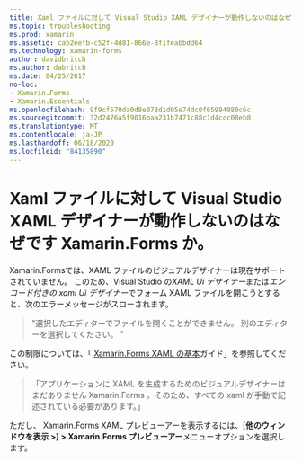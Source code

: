 ```yaml
---
title: Xaml ファイルに対して Visual Studio XAML デザイナーが動作しないのはなぜです Xamarin.Forms か。
ms.topic: troubleshooting
ms.prod: xamarin
ms.assetid: cab2eefb-c52f-4d81-866e-8f1feabbdd64
ms.technology: xamarin-forms
author: davidbritch
ms.author: dabritch
ms.date: 04/25/2017
no-loc:
- Xamarin.Forms
- Xamarin.Essentials
ms.openlocfilehash: 9f9cf570da0d8e078d1d05e74dc0f65994080c6c
ms.sourcegitcommit: 32d2476a5f9016baa231b7471c88c1d4ccc08eb8
ms.translationtype: MT
ms.contentlocale: ja-JP
ms.lasthandoff: 06/18/2020
ms.locfileid: "84135890"
---
```

# <a name="why-doesnt-the-visual-studio-xaml-designer-work-for-xamarinforms-xaml-files"></a>Xaml ファイルに対して Visual Studio XAML デザイナーが動作しないのはなぜです Xamarin.Forms か。

Xamarin.Formsでは、XAML ファイルのビジュアルデザイナーは現在サポートされていません。 このため、Visual Studio の*XAML Ui デザイナー*または*エンコード付きの xaml Ui デザイナー*でフォーム XAML ファイルを開こうとすると、次のエラーメッセージがスローされます。

> "選択したエディターでファイルを開くことができません。 別のエディターを選択してください。 "

この制限については、「 [ Xamarin.Forms XAML の基本](~/xamarin-forms/xaml/xaml-basics/index.md)ガイド」を参照してください。

> 「アプリケーションに XAML を生成するためのビジュアルデザイナーはまだありません Xamarin.Forms 。そのため、すべての xaml が手動で記述されている必要があります。」

ただし、 Xamarin.Forms XAML プレビューアーを表示するには、[**他のウィンドウを表示 >] > Xamarin.Forms プレビューアー**メニューオプションを選択します。
